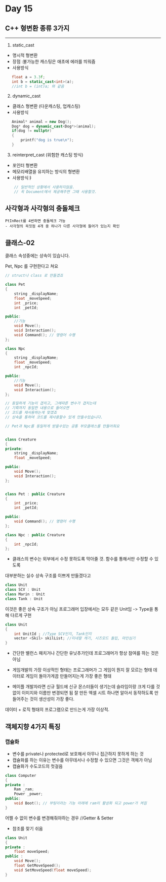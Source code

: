 ﻿# Day 15
## C++ 형변환 종류 3가지
--- 
1. static_cast
 - 명시적 형변환
 - 장점 :불가능한 캐스팅은 애초에 에러를 띄워줌
 - 사용방식
 ```cpp
	float a = 3.3f;
	int b = static_cast<int>(a);
	//int b = (int)a; 와 같음
 ```
2. dynamic_cast
 - 클래스 형변환 (다운캐스팅, 업캐스팅)
 - 사용방식
 ```cpp
	Animal* animal = new Dog();
	Dog* dog = dynamic_cast<Dog*>(animal);
	if(dog != nullptr)
	{
		printf("dog is true\n");
	}
 ```

 3. reinterpret_cast (위험한 캐스팅 방식)
  - 포인터 형변환
  - 메모리배열을 유지하는 방식의 형변환
  - 사용방식ㅑ
```cpp
	// 일반적인 상황에서 사용하지않음.
	// 꼭 Document에서 제공해주면 그때 사용할것.
```

## 사각형과 사각형의 충돌체크
```
PtInRect를 4번하면 충돌체크 가능
- 사각형의 꼭짓점 4개 중 하나가 다른 사각형에 들어가 있는지 확인
```
## 클래스-02

클래스 속성중에는
상속이 있습니다.


Pet, Npc 를 구현한다고 쳐요

```cpp
// struct나 class 로 만들겠죠

class Pet
{
	string _displayName;
	float _moveSpeed;
	int _price;
	int _petId;

public:
	//기능
	void Move();
	void Interaction();
	void Command(); // 명령어 수행
};

class Npc
{
	string _displayName;
	float _moveSpeed;
	int _npcId;

public:
	//기능
	void Move();
	void Interaction();
};

// 동일하게 기능이 겹치고, 그에따른 변수가 겹치는데
// 기획까지 동일한 내용으로 들어오면
// 코드를 재사용하는게 맞겠죠
// 상속을 통하여 코드를 재사용할수 있게 만들수있습니다.

// Pet과 Npc를 동일하게 받을수있는 공통 부모클래스를 만들어줘요


class Creature
{
private:
	string _displayName;
	float _moveSpeed;

public:
	void Move();
	void Interaction();
};


class Pet : public Creature
{
	int _price;
	int _petId;

public:
	void Command(); // 명령어 수행
};

class Npc : public Creature
{
	int _npcId;
};
```
- 클래스의 변수는 외부에서 수정 못하도록 막아줄 것.
함수를 통해서만 수정할 수 있도록

대부분하는 실수 상속 구조를 이쁘게 만들겠다고
``` cpp
class Unit
class SCV : Unit
class Marin : Unit
class Tank : Unit
```
이것은 좋은 상속 구조가 아님
프로그래머 입장에서는 모두 같은 Unit임 -> Type을 통해 다르게 구현
``` cpp
class Unit
{
	int UnitId ; //Type SCV인지, Tank인지
	vector <Skil> skilList; //미네랄 캐기, 시즈모드 돌입, 마인심기
}
```
- 간단한 밸런스 패치거나 간단한 유닛추가인데 프로그래머가 항상 참여를 하는 것은 아님
- 게임개발의 가장 이상적인 형태는 프로그래머가 그 게임이 뭔지 잘 모르는 형태
데이터로 게임이 돌아가게끔 만들어지는게 가장 좋은 형태

- 메이플 개발자라면
신규 월드에 신규 몬스터들이 생기는데
슬라임이랑 크게 다를 것 없이 이미지와 이름만 변경되면 됨
잘 만든 엑셀 시트 하나면 알아서 동작하도록 만들어주는 것이 생산성이 가장 좋다.

데이터 + 로직 형태의 프로그램으로 만드는게 가장 이상적.

## 객체지향 4가지 특징
### 캡슐화
- 변수를 private나 protected로 보호해서 아무나 접근하지 못하게 하는 것
- 캡슐화를 하는 이유는 변수를 아무데서나 수정할 수 있으면 그것은 객체가 아님
- 캡슐화가 수도코드의 첫걸음
``` cpp
class Computer
{
private :
	Ram _ram;
	Power _power;
public:
	void Boot(); // 부팅이라는 기능 아래에 ram이 활성화 되고 power가 켜짐
}
```
어쩔 수 없이 변수를 변경해줘야하는 경우 //Getter & Setter
- 참조를 찾기 쉬움
``` cpp
class Unit
{
private :
	float moveSpeed;
public :
	void Move();
	float GetMoveSpeed();
	void SetMoveSpeed(float moveSpeed);
}
```

